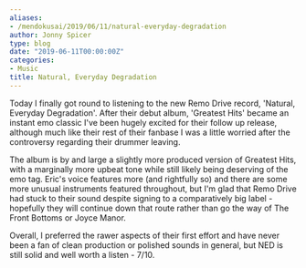 ```yaml
---
aliases:
- /mendokusai/2019/06/11/natural-everyday-degradation
author: Jonny Spicer
type: blog
date: "2019-06-11T00:00:00Z"
categories:
- Music
title: Natural, Everyday Degradation
---
```

Today I finally got round to listening to the new Remo Drive record, 'Natural, Everyday Degradation'. After their debut album, 'Greatest Hits' became
an instant emo classic I've been hugely excited for their follow up release, although much like their rest of their fanbase I was a little worried after
the controversy regarding their drummer leaving.

The album is by and large a slightly more produced version of Greatest Hits, with a marginally more upbeat tone while still likely being deserving of the emo tag.
Eric's voice features more (and rightfully so) and there are some more unusual instruments featured throughout, but I'm glad that Remo Drive had stuck to their
sound despite signing to a comparatively big label - hopefully they will continue down that route rather than go the way of The Front Bottoms or Joyce Manor.

Overall, I preferred the rawer aspects of their first effort and have never been a fan of clean production or polished sounds in general, but NED is still solid
and well worth a listen - 7/10.
